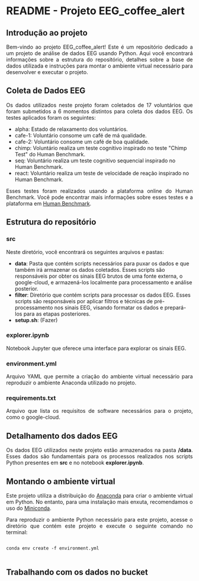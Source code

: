 <h1>README - Projeto EEG_coffee_alert</h1>

<div align="justify">
<h2>Introdução ao projeto</h2>
<p>
Bem-vindo ao projeto EEG_coffee_alert! Este é um repositório dedicado a um projeto de análise de dados EEG usando Python. Aqui você encontrará informações sobre a estrutura do repositório, detalhes sobre a base de dados utilizada e instruções para montar o ambiente virtual necessário para desenvolver e executar o projeto.
</p>
</div>

<!------------------------------------------------------------------------------------------------------------------------------>

<div align="justify">
<h2>Coleta de Dados EEG</h2>
<p>
Os dados utilizados neste projeto foram coletados de 17 voluntários que foram submetidos a 6 momentos distintos para coleta dos dados EEG. Os testes aplicados foram os seguintes:
</p>
</div>

<div align="left">
<ul>
  <li>alpha: Estado de relaxamento dos voluntários.</li>
  <li>cafe-1: Voluntário consome um café de má qualidade.</li>
  <li>cafe-2: Voluntário consome um café de boa qualidade.</li>
  <li>chimp: Voluntário realiza um teste cognitivo inspirado no teste "Chimp Test" do Human Benchmark.</li>
  <li>seq: Voluntário realiza um teste cognitivo sequencial inspirado no Human Benchmark.</li>
  <li>react: Voluntário realiza um teste de velocidade de reação inspirado no Human Benchmark.</li>
</ul>
</div>

<div align="justify">
<p>
Esses testes foram realizados usando a plataforma online do Human Benchmark. Você pode encontrar mais informações sobre esses testes e a plataforma em <a href="https://humanbenchmark.com/">Human Benchmark</a>.
</p>
</div>

<!------------------------------------------------------------------------------------------------------------------------------>

<div align="left">
<h2>Estrutura do repositório</h2>
</div>

<div align="justify">
<h3>src</h3>
<p>
Neste diretório, você encontrará os seguintes arquivos e pastas:
</p>
</div>

<div align="left">
  <ul>
    <li><b>data</b>: Pasta que contém scripts necessários para puxar os dados e que também irá armazenar os dados coletados. Esses scripts são responsáveis por obter os sinais EEG brutos de uma fonte externa, o google-cloud, e armazená-los localmente para processamento e análise posterior.</li>
    <li><b>filter</b>: Diretório que contém scripts para processar os dados EEG. Esses scripts são responsáveis por aplicar filtros e técnicas de pré-processamento nos sinais EEG, visando formatar os dados e prepará-los para as etapas posteriores.</li>
    <li><b>setup.sh</b>: (Fazer)</li>
  </ul>
</div>

<div align="justify">
<h3>explorer.ipynb</h3>
<p>
Notebook Jupyter que oferece uma interface para explorar os sinais EEG.
</p>
</div>

<div align="justify">
<h3>environment.yml</h3>
<p>
Arquivo YAML que permite a criação do ambiente virtual necessário para reproduzir o ambiente Anaconda utilizado no projeto.
</p>
</div>

<div align="justify">
<h3>requirements.txt</h3>
<p>
Arquivo que lista os requisitos de software necessários para o projeto, como o google-cloud.
</p>
</div>

<!------------------------------------------------------------------------------------------------------------------------------>

<div align="justify">
<h2>Detalhamento dos dados EEG</h2>
<p>
Os dados EEG utilizados neste projeto estão armazenados na pasta <b>/data</b>. Esses dados são fundamentais para os processos realizados nos scripts Python presentes em <b>src</b> e no notebook <b>explorer.ipynb</b>.
</p>
</div>

<!------------------------------------------------------------------------------------------------------------------------------>

<div align="justify">
<h2>Montando o ambiente virtual</h2>
<p>
Este projeto utiliza a distribuição do <a href="https://www.anaconda.com/products/distribution">Anaconda</a> para criar o ambiente virtual em Python. No entanto, para uma instalação mais enxuta, recomendamos o uso do <a href="https://docs.conda.io/en/latest/miniconda.html">Miniconda</a>.
</p>
</div>

<div align="justify">
<p>
Para reproduzir o ambiente Python necessário para este projeto, acesse o diretório que contém este projeto e execute o seguinte comando no terminal:
</p>
</div>

<pre>
<code>
conda env create -f environment.yml
</code>
</pre>

## Trabalhando com os dados no bucket
